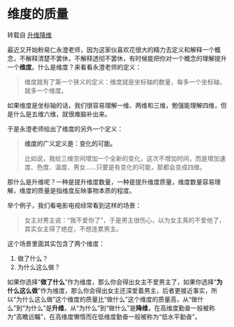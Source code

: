 # 维度的质量

转载自 [升维降维](https://www.jianshu.com/p/ab0424a16bb6)

最近又开始粉易仁永澄老师，因为这家伙喜欢花很大的精力去定义和解释一个概念，不解释清楚不罢休，不解释透彻不罢休，有时候能把你对一个概念的理解提升一个**维度**。什么是维度？来看看永澄老师的定义：

> 维度就有了第一个狭义的定义：维度就是坐标轴的数量，每多一个坐标轴，就多一个维度。

如果维度是坐标轴的话，我们很容易理解一维、两维和三维，勉强能理解四维，但是什么是五维六维，就很难脑补出来。

于是永澄老师给出了维度的另外一个定义：

> **维度的广义定义是：变化的可能。**
>
> 比如说，我给三维空间增加一个全新的变化，这次不增加时间，而是增加速度、色度、温度、男女……只要是有变化的可能，那都会变成四维。

那什么是升维呢？一种是提升维度数量，一种是提升维度质量，维度数量容易理解，维度的质量是指维度反映事物本质的程度。

举个例子，我们看电影电视经常看到这样的场景：

> 女主对男主说：“我不爱你了”，于是男主很伤心，以为女主真的不爱他了，其实女主得了绝症，不想连累男主。

这个场景里面其实包含了两个维度：

1. 做了什么？
2. 为什么这么做？

如果你选择“**做了什么**”作为维度，那么你会得出女主不爱男主了，如果你选择“**为什么这么做**”作为维度，那么你会得出女主还深爱着男主，后者更接近事实，所以“为什么这么做”这个维度的质量比“做什么”这个维度的质量高，从“做什么”到“为什么”是**升维**，从“为什么”到“做什么”是**降维**，在高维度勤奋一般被称为“高瞻远瞩”，在高维度懒惰而在低维度勤奋一般被称为“低水平勤奋”。
